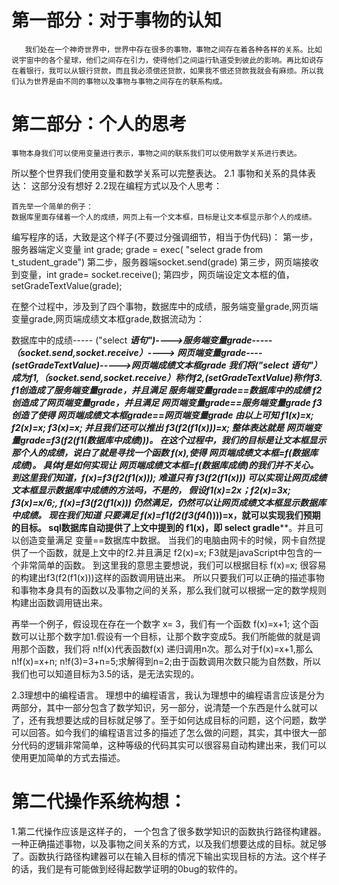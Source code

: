 # 第一部分：对于事物的认知
       我们处在一个神奇世界中，世界中存在很多的事物，事物之间存在着各种各样的关系。比如说宇宙中的各个星球，他们之间存在引力，使得他们之间运行轨道受到彼此的影响。再比如说存在着银行，我可以从银行贷款，而且我必须偿还贷款，如果我不偿还贷款我就会有麻烦。所以我们认为世界是由不同的事物以及事物与事物之间存在的联系构成。
# 第二部分：个人的思考
	事物本身我们可以使用变量进行表示，事物之间的联系我们可以使用数学关系进行表达。
所以整个世界我们使用变量和数学关系可以完整表达。
2.1 事物和关系的具体表达：
这部分没有想好
2.2现在编程方式以及个人思考：

	首先举一个简单的例子：
	数据库里面存储着一个人的成绩，网页上有一个文本框，目标是让文本框显示那个人的成绩。
编写程序的话，大致是这个样子(不要过分强调细节，相当于伪代码)：
第一步，服务器端定义变量 int grade; grade =  exec( "select grade from t_student_grade")
第二步，服务器端socket.send(grade)
第三步，网页端接收到变量，int grade= socket.receive();
第四步，网页端设定文本框的值，setGradeTextValue(grade);

在整个过程中，涉及到了四个事物，数据库中的成绩，服务端变量grade,网页端变量grade,网页端成绩文本框grade,数据流动为：

数据库中的成绩----- ("select  ***语句")---->服务端变量grade-----（socket.send,socket.receive）---->
网页端变量grade----(setGradeTextValue)----->网页端成绩文本框grade
我们将("select  ***语句"）成为f1,（socket.send,socket.receive）称作f2,(setGradeTextValue)称作f3.
f1创造成了服务端变量grade，并且满足  服务端变量grade==数据库中的成绩
f2创造成了网页端变量grade，并且满足  网页端变量grade==服务端变量grade
f3创造了使得   网页端成绩文本框grade==网页端变量grade
由以上可知  f1(x)=x;     f2(x)=x;       f3(x)=x;    并且我们还可以推出  f3(f2(f1(x)))=x;
整体表达就是  网页端变量grade=f3(f2(f1(数据库中成绩)))。
在这个过程中，我们的目标是让文本框显示那个人的成绩，说白了就是寻找一个函数 f(x),使得  网页端成绩文本框=f(数据库成绩)。
具体f是如何实现让   网页端成绩文本框=f(数据库成绩)的我们并不关心。
到这里我们知道，f(x)=f3(f2(f1(x)));   难道只有  f3(f2(f1(x))) 可以实现让网页成绩文本框显示数据库中成绩的方法吗，不是的，
假设f1(x)=2x；f2(x)=3x;  f3(x)=x/6;,   f(x)=f3(f2(f1(x))) 仍然满足，仍然可以让网页成绩文本框显示数据库中成绩。
现在我们知道 只要满足 f(x)=f1(f2(f3(f4(****))))=x，就可以实现我们预期的目标。
sql数据库自动提供了上文中提到的  f1(x)，即  select gradle****。并且可以创造变量满足  变量==数据库中数据。
当我们的电脑由网卡的时候，网卡自然提供了一个函数，就是上文中的f2.并且满足  f2(x)=x;
F3就是javaScript中包含的一个非常简单的函数。
到这里我的意思主要想说，我们可以根据目标  f(x)=x;  很容易的构建出f3(f2(f1(x)))这样的函数调用链出来。
所以只要我们可以正确的描述事物和事物本身具有的函数以及事物之间的关系，那么我们就可以根据一定的数学规则构建出函数调用链出来。

再举一个例子，假设现在存在一个数字 x= 3，我们有一个函数 f(x)=x+1; 这个函数可以让那个数字加1.假设有一个目标，让那个数字变成5。我们所能做的就是调用那个函数，我们将  n!f(x)代表函数f(x) 递归调用n次。那么对于f(x)=x+1,那么  n!f(x)=x+n;  n!f(3)=3+n=5;求解得到n=2;由于函数调用次数只能为自然数，所以我们也可以知道目标为3.5的话，是无法实现的。




2.3理想中的编程语言。
 理想中的编程语言，我认为理想中的编程语言应该是分为两部分，其中一部分包含了数学知识，另一部分，说清楚一个东西是什么就可以了，还有我想要达成的目标就足够了。至于如何达成目标的问题，这个问题，数学可以回答。如今我们的编程语言过多的描述了怎么做的问题，其实，其中很大一部分代码的逻辑非常简单，这种等级的代码其实可以很容易自动构建出来，我们可以使用更加简单的方式去描述。

# 第二代操作系统构想：
1.第二代操作应该是这样子的，
	一个包含了很多数学知识的函数执行路径构建器。一种正确描述事物，以及事物之间关系的方式，以及我们想要达成的目标。就足够了。函数执行路径构建器可以在输入目标的情况下输出实现目标的方法。这个样子的话，我们是有可能做到经得起数学证明的0bug的软件的。


